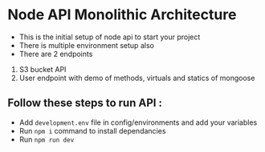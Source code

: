 # Node API Monolithic Architecture

- This is the initial setup of node api to start your project
- There is multiple environment setup also
- There are 2 endpoints

1. S3 bucket API
2. User endpoint with demo of methods, virtuals and statics of mongoose

## Follow these steps to run API :

- Add `development.env` file in config/environments and add your variables
- Run `npm i` command to install dependancies
- Run `npm run dev`
